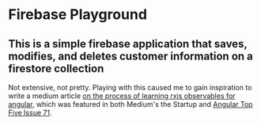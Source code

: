 # Firebase Playground
## This is a simple firebase application that saves, modifies, and deletes customer information on a firestore collection
Not extensive, not pretty. Playing with this caused me to gain inspiration to write a medium article [on the process of learning rxjs observables for angular](https://medium.com/swlh/the-process-of-learning-how-to-use-observables-in-angular-is-terrible-cc1ef0945f8a), which was featured in both Medium's the Startup and [Angular Top Five Issue 71](http://angulartop5.com/issues/71#start). 
